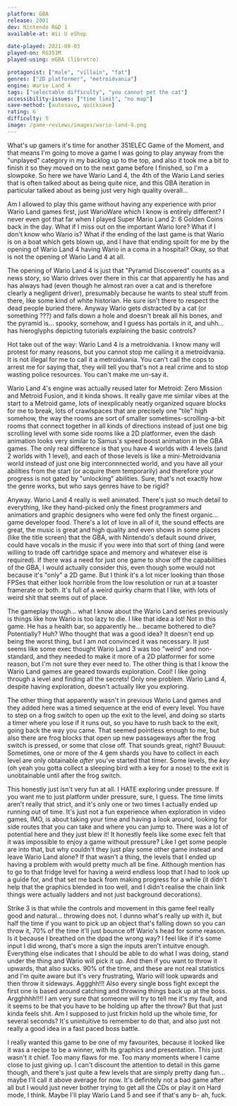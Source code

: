 ```yaml
---
platform: GBA
release: 2001
dev: Nintendo R&D 1
available-at: Wii U eShop

date-played: 2021-08-03
played-on: RG351M
played-using: mGBA (libretro)

protagonist: ["male", "villain", "fat"]
genres: ["2D platformer", "metroidvania"]
engine: Wario Land 4
tags: ["selectable difficulty", "you cannot pet the cat"]
accessibility-issues: ["time limit", "no map"]
save-method: [autosave, quicksave]
rating: 6
difficulty: 5
image: /game-reviews/images/wario-land-4.png
---
```


What's up gamers it's time for another 351ELEC Game of the Moment, and that means I'm going to move a game I was going to play anyway from the "unplayed" category in my backlog up to the top, and also it took me a bit to finish it so they moved on to the next game before I finished, so I'm a slowpoke. So here we have Wario Land 4, the 4th of the Wario Land series that is often talked about as being quite nice, and this GBA iteration in particular talked about as being just very high quality overall…
 
Am I allowed to play this game without having any experience with prior Wario Land games first, just WarioWare which I know is entirely different? I never even got that far when I played Super Mario Land 2: 6 Golden Coins back in the day. What if I miss out on the important Wario lore? What if I don't know who Wario is? What if the ending of the last game is that Wario is on a boat which gets blown up, and I have that ending spoilt for me by the opening of Wario Land 4 having Wario in a coma in a hospital? Okay, so that is not the opening of Wario Land 4 at all.

The opening of Wario Land 4 is just that "Pyramid Discovered" counts as a news story, so Wario drives over there in this car that apparently he has and has always had (even though he almost ran over a cat and is therefore clearly a negligent driver), presumably because he wants to steal stuff from there, like some kind of white historian. He sure isn't there to respect the dead people buried there. Anyway Wario gets distracted by a cat (or something ???) and falls down a hole and doesn't break all his bones, and the pyramid is… spooky, somehow, and I guess has portals in it, and uhh… has hieroglyphs depicting tutorials explaining the basic controls?

Hot take out of the way: Wario Land 4 is a metroidvania. I know many will protest for many reasons, but you cannot stop me calling it a metroidvania. It is not illegal for me to call it a metroidvania. You can't call the cops to arrest me for saying that, they will tell you that's not a real crime and to stop wasting police resources. You can't make me un-say it.

Wario Land 4's engine was actually reused later for Metroid: Zero Mission and Metroid Fusion, and it kinda shows. It really gave me similar vibes at the start to a Metroid game, lots of inexplicably neatly organized square blocks for me to break, lots of crawlspaces that are precisely one "tile" high somehow, the way the rooms are sort of smaller sometimes-scrolling-a-bit rooms that connect together in all kinds of directions instead of just one big scrolling level with some side rooms like a 2D platformer, even the dash animation looks very similar to Samus's speed boost animation in the GBA games. The only real difference is that you have 4 worlds with 4 levels (and 2 worlds with 1 level), and each of those levels is like a mini-Metroidvania world instead of just one big interconnnected world, and you have all your abilities from the start (or acquire them temporarily) and therefore your progress is not gated by "unlocking" abilities. Sure, that's not exactly how the genre works, but who says genres have to be rigid?

Anyway. Wario Land 4 really is well animated. There's just so much detail to everything, like they hand-picked only the finest programmers and animatiors and graphic designers who were fed only the finest organic… game developer food. There's a lot of love in all of it, the sound effects are great, the music is great and high quality and even shows in some places (like the title screen) that the GBA, with Nintendo's default sound driver, could have vocals in the music if you were into that sort of thing (and were willing to trade off cartridge space and memory and whatever else is required). If there was a need for just one game to show off the capabilities of the GBA, I would actually consider this, even though some would not because it's "only" a 2D game. But I think it's a lot nicer looking than those FPSes that either look horrible from the low resolution or run at a toaster framerate or both. It's full of a weird quirky charm that I like, with lots of weird shit that seems out of place.

The gameplay though… what I know about the Wario Land series previously is things like how Wario is too lazy to die. I like that idea a lot! Not in this game. He has a health bar, so apparently he… became bothered to die? Potentially? Huh? Who thought that was a good idea? It doesn't end up being the worst thing, but I am not convinced it was necessary. It just seems like some exec thought Wario Land 3 was too "weird" and non-standard, and they needed to make it more of a 2D platformer for some reason, but I'm not sure they ever need to. The other thing is that I know the Wario Land games are geared towards exploration. Cool! I like going through a level and finding all the secrets! Only one problem. Wario Land 4, despite having exploration, doesn't actually like you exploring.

The other thing that apparently wasn't in previous Wario Land games and they added here was a timed sequence at the end of every level. You have to step on a frog switch to open up the exit to the level, and doing so starts a timer where you lose if it runs out, so you have to rush back to the exit, going back the way you came. That seemed pointless enough to me, but also there are frog blocks that open up new passageways after the frog switch is pressed, or some that close off. That sounds great, right? Buuuut: Sometimes, one or more of the 4 gem shards you have to collect in each level are only obtainable _after_ you've started that timer. Some levels, the _key_ (oh yeah you gotta collect a sleeping bird with a key for a nose) to the exit is unobtainable until after the frog switch.

This honestly just isn't very fun at all. I HATE exploring under pressure. If you want me to just platform under pressure, sure, I guess. The time limits aren't really that strict, and it's only one or two times I actually ended up running out of time. It's just not a fun experience when exploration in video games, IMO, is about taking your time and having a look around, looking for side routes that you can take and where you can jump to. There was a lot of potential here and they just blew it! It honestly feels like some exec felt that it was impossible to enjoy a game without pressure? Like I get some people are into that, but why couldn't they just play some other game instead and leave Wario Land alone? If that wasn't a thing, the levels that I ended up having a problem with would pretty much all be fine. Although mention has to go to that fridge level for having a weird endless loop that I had to look up a guide for, and that set me back from making progress for a while (it didn't help that the graphics blended in too well, and I didn't realise the chain link things were actually ladders and not just background decorations).

Strike 3 is that while the controls and movement in this game feel really good and natural… throwing does not. I dunno what's really up with it, but half the time if you want to pick up an object that's falling down so you can throw it, 70% of the time it'll just bounce off Wario's head for some reason. Is it because I breathed on the dpad the wrong way? I feel like if it's some input I did wrong, that's more a sign the inputs aren't intuitve enough. Everything else indicates that I should be able to do what I was doing, stand under the thing and Wario will pick it up. And then if you want to throw it upwards, that also sucks. 90% of the time, and these are not real statistics and I'm quite aware but it's very frustrating, Wario will look upwards and then throw it sideways. Aggghh!!! Also every single boss fight except the first one is based around catching and throwing things back up at the boss. Argghhhh!!!! I am very sure that someone will try to tell me it's my fault, and it seems to be that you have to be holding up after the throw? But that just kinda feels shit. Am I supposed to just frickin hold up the whole time, for several seconds? It's unintuitive to remember to do that, and also just not really a good idea in a fast paced boss battle.

I really wanted this game to be one of my favourites, because it looked like it was a recipe to be a winner, with its graphics and presentation. This just wasn't it chief. Too many flaws for me. Too many moments where I came close to just giving up. I can't discount the attention to detail in this game though, and there's just quite a few levels that are simply pretty dang fun… maybe I'll call it above average for now. It's definitely not a bad game after all but I would just never bother trying to get all the CDs or play it on Hard mode, I think. Maybe I'll play Wario Land 5 and see if that's any b- ah, fuck.
